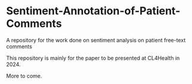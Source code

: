 # Sentiment-Annotation-of-Patient-Comments
A repository for the work done on sentiment analysis on patient free-text comments

This repository is mainly for the paper to be presented at CL4Health in 2024.

More to come.
